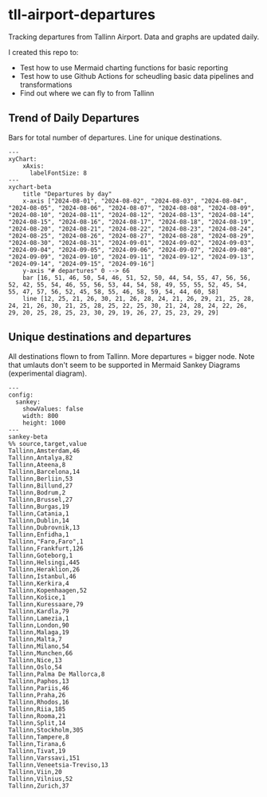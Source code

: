 # tll-airport-departures

Tracking departures from Tallinn Airport. Data and graphs are updated daily.

I created this repo to:
- Test how to use Mermaid charting functions for basic reporting
- Test how to use Github Actions for scheudling basic data pipelines and transformations
- Find out where we can fly to from Tallinn

## Trend of Daily Departures

Bars for total number of departures. Line for unique destinations.

```mermaid
---
xyChart:
    xAxis:
      labelFontSize: 8
---
xychart-beta
    title "Departures by day"
    x-axis ["2024-08-01", "2024-08-02", "2024-08-03", "2024-08-04", "2024-08-05", "2024-08-06", "2024-08-07", "2024-08-08", "2024-08-09", "2024-08-10", "2024-08-11", "2024-08-12", "2024-08-13", "2024-08-14", "2024-08-15", "2024-08-16", "2024-08-17", "2024-08-18", "2024-08-19", "2024-08-20", "2024-08-21", "2024-08-22", "2024-08-23", "2024-08-24", "2024-08-25", "2024-08-26", "2024-08-27", "2024-08-28", "2024-08-29", "2024-08-30", "2024-08-31", "2024-09-01", "2024-09-02", "2024-09-03", "2024-09-04", "2024-09-05", "2024-09-06", "2024-09-07", "2024-09-08", "2024-09-09", "2024-09-10", "2024-09-11", "2024-09-12", "2024-09-13", "2024-09-14", "2024-09-15", "2024-09-16"]
    y-axis "# departures" 0 --> 66
    bar [16, 51, 46, 50, 54, 46, 51, 52, 50, 44, 54, 55, 47, 56, 56, 52, 42, 55, 54, 46, 55, 56, 53, 44, 54, 58, 49, 55, 55, 52, 45, 54, 55, 47, 57, 56, 52, 45, 58, 55, 46, 58, 59, 54, 44, 60, 58]
    line [12, 25, 21, 26, 30, 21, 26, 28, 24, 21, 26, 29, 21, 25, 28, 24, 21, 26, 30, 21, 25, 28, 25, 22, 25, 30, 21, 24, 28, 24, 22, 26, 29, 20, 25, 28, 25, 23, 30, 29, 19, 26, 27, 25, 23, 29, 29]
```


## Unique destinations and departures

All destinations flown to from Tallinn. More departures = bigger node.
Note that umlauts don't seem to be supported in Mermaid Sankey Diagrams (experimental diagram).

```mermaid
---
config:
  sankey:
    showValues: false
    width: 800
    height: 1000
---
sankey-beta
%% source,target,value
Tallinn,Amsterdam,46
Tallinn,Antalya,82
Tallinn,Ateena,8
Tallinn,Barcelona,14
Tallinn,Berliin,53
Tallinn,Billund,27
Tallinn,Bodrum,2
Tallinn,Brussel,27
Tallinn,Burgas,19
Tallinn,Catania,1
Tallinn,Dublin,14
Tallinn,Dubrovnik,13
Tallinn,Enfidha,1
Tallinn,"Faro,Faro",1
Tallinn,Frankfurt,126
Tallinn,Goteborg,1
Tallinn,Helsingi,445
Tallinn,Heraklion,26
Tallinn,Istanbul,46
Tallinn,Kerkira,4
Tallinn,Kopenhaagen,52
Tallinn,Košice,1
Tallinn,Kuressaare,79
Tallinn,Kardla,79
Tallinn,Lamezia,1
Tallinn,London,90
Tallinn,Malaga,19
Tallinn,Malta,7
Tallinn,Milano,54
Tallinn,Munchen,66
Tallinn,Nice,13
Tallinn,Oslo,54
Tallinn,Palma De Mallorca,8
Tallinn,Paphos,13
Tallinn,Pariis,46
Tallinn,Praha,26
Tallinn,Rhodos,16
Tallinn,Riia,185
Tallinn,Rooma,21
Tallinn,Split,14
Tallinn,Stockholm,305
Tallinn,Tampere,8
Tallinn,Tirana,6
Tallinn,Tivat,19
Tallinn,Varssavi,151
Tallinn,Veneetsia-Treviso,13
Tallinn,Viin,20
Tallinn,Vilnius,52
Tallinn,Zurich,37


```
